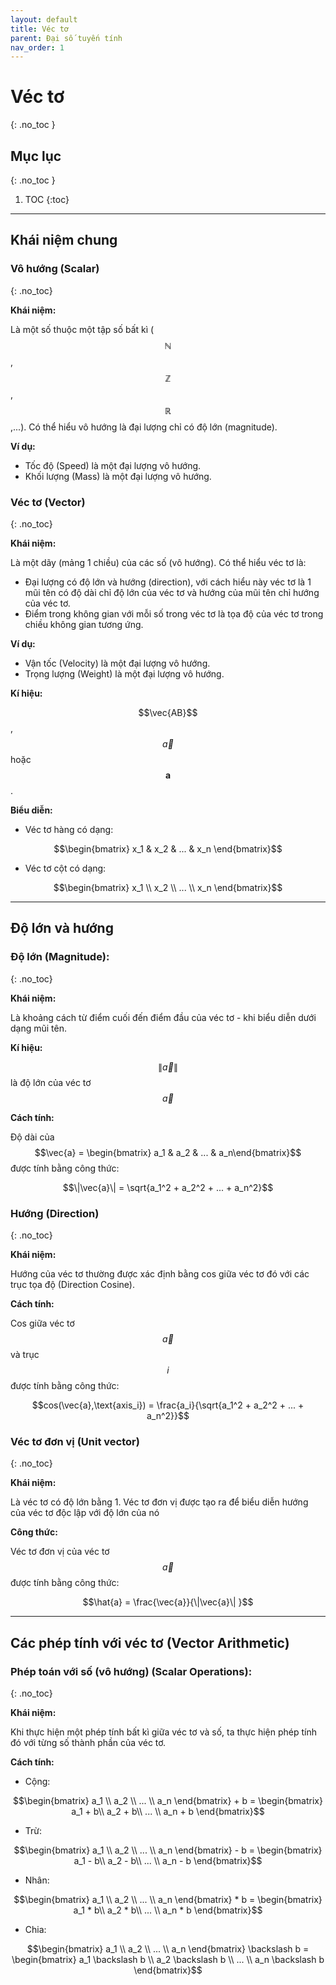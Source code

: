 ```yaml
---
layout: default
title: Véc tơ
parent: Đại số tuyến tính
nav_order: 1
---
```

# Véc tơ
{: .no_toc }

## Mục lục
{: .no_toc }

1. TOC
{:toc}

<hr/>

## Khái niệm chung

### Vô hướng (Scalar)
{: .no_toc}

**Khái niệm:**

Là một số thuộc một tập số bất kì ($$\mathbb{N}$$, $$\mathbb{Z}$$, $$\mathbb{R}$$,...). Có thể hiểu vô hướng là đại lượng chỉ có độ lớn (magnitude).

**Ví dụ:**

- Tốc độ (Speed) là một đại lượng vô hướng.
- Khối lượng (Mass) là một đại lượng vô hướng.

### Véc tơ (Vector)
{: .no_toc}

**Khái niệm:**

Là một dãy (mảng 1 chiều) của các số (vô hướng). Có thể hiểu véc tơ là:
- Đại lượng có độ lớn và hướng (direction), với cách hiểu này véc tơ là 1 mũi tên có độ dài chỉ độ lớn của véc tơ và hướng của mũi tên chỉ hướng của véc tơ.
- Điểm trong không gian với mỗi số trong véc tơ là tọa độ của véc tơ trong chiều không gian tương ứng.

**Ví dụ:**

- Vận tốc (Velocity) là một đại lượng vô hướng.
- Trọng lượng (Weight) là một đại lượng vô hướng.

**Kí hiệu:**

$$\vec{AB}$$, $$\vec{a}$$ hoặc $$\mathbf{a}$$. 

**Biểu diễn:**

- Véc tơ hàng có dạng:

$$\begin{bmatrix}
   x_1 & x_2 & ... & x_n
\end{bmatrix}$$

- Véc tơ cột có dạng:

$$\begin{bmatrix}
   x_1 \\ x_2 \\ ... \\ x_n
\end{bmatrix}$$

<hr/>

## Độ lớn và hướng

### Độ lớn (Magnitude):
{: .no_toc}

**Khái niệm:**

Là khoảng cách từ điểm cuối đến điểm đầu của véc tơ -  khi biểu diễn dưới dạng mũi tên.

**Kí hiệu:**

$$\|\vec{a}\|$$ là độ lớn của véc tơ $$\vec{a}$$

**Cách tính:**

Độ dài của $$\vec{a} = \begin{bmatrix} a_1 & a_2 & ... & a_n\end{bmatrix}$$ được tính bằng công thức:

$$\|\vec{a}\| = \sqrt{a_1^2 + a_2^2 + ... + a_n^2}$$ 

### Hướng (Direction)
{: .no_toc}

**Khái niệm:**

Hướng của véc tơ thường được xác định bằng cos giữa véc tơ đó với các trục tọa độ (Direction Cosine).

**Cách tính:**

Cos giữa véc tơ $$\vec{a}$$ và trục $$i$$ được tính bằng công thức:

$$cos(\vec{a},\text{axis_i}) = \frac{a_i}{\sqrt{a_1^2 + a_2^2 + ... + a_n^2}}$$

### Véc tơ đơn vị (Unit vector)
{: .no_toc}

**Khái niệm:**

Là véc tơ có độ lớn bằng 1. Véc tơ đơn vị được tạo ra để biểu diễn hướng của véc tơ độc lập với độ lớn của nó

**Công thức:**

Véc tơ đơn vị của véc tơ $$\vec{a}$$ được tính bằng công thức:

$$\hat{a} = \frac{\vec{a}}{\|\vec{a}\| }$$

<hr/>

## Các phép tính với véc tơ (Vector Arithmetic)

### Phép toán với số (vô hướng) (Scalar Operations):
{: .no_toc}

**Khái niệm:**

Khi thực hiện một phép tính bất kì giữa véc tơ và số, ta thực hiện phép tính đó với từng số thành phần của véc tơ.

**Cách tính:**

- Cộng:

$$\begin{bmatrix} a_1 \\ a_2 \\ ... \\ a_n \end{bmatrix} + b = \begin{bmatrix} a_1 + b\\ a_2 + b\\ ... \\ a_n + b \end{bmatrix}$$

- Trừ:

$$\begin{bmatrix} a_1 \\ a_2 \\ ... \\ a_n \end{bmatrix} - b = \begin{bmatrix} a_1 - b\\ a_2 - b\\ ... \\ a_n - b \end{bmatrix}$$

- Nhân:

$$\begin{bmatrix} a_1 \\ a_2 \\ ... \\ a_n \end{bmatrix} * b = \begin{bmatrix} a_1 * b\\ a_2 * b\\ ... \\ a_n * b \end{bmatrix}$$

- Chia:

$$\begin{bmatrix} a_1 \\ a_2 \\ ... \\ a_n \end{bmatrix} \backslash b = \begin{bmatrix} a_1 \backslash b \\ a_2 \backslash b \\ ... \\ a_n \backslash b \end{bmatrix}$$
